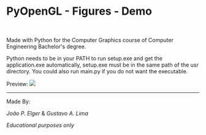 # PyOpenGL - Figures - Demo
<br>
<p>Made with Python for the Computer Graphics course of Computer Engineering Bachelor's degree.</p>
<p>Python needs to be in your PATH to run setup.exe and get the application.exe automatically, setup.exe must be in the same path of the usr directory. You could also run main.py if you do not want the executable.</p>
Preview:
<img src="https://media1.giphy.com/media/Ojz9qiVMra6ACNg8Tj/giphy.gif"/>
<br>
<hr>
<p>Made By:</p>
<p><em>João P. Elger</em> & <em>Gustavo A. Lima</em></p>
<p><em>Educational purposes only</em></p>
